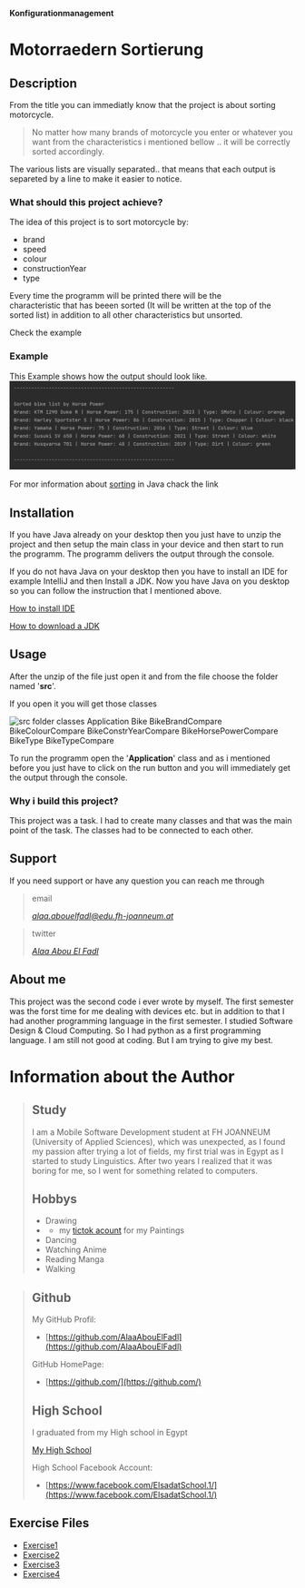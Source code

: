 **Konfigurationmanagement**
# Motorraedern Sortierung
## Description

From the title you can immediatly
know that the project is 
about sorting motorcycle.

>No matter how many brands of motorcycle you 
> enter or whatever you want from the characteristics
> i mentioned bellow .. it will be correctly 
> sorted accordingly.

The various lists are visually 
separated.. that means that each 
output is separeted by  a line to
make it easier to notice.

### What should this project achieve?
The idea of this project is to sort
motorcycle by:
- brand
- speed
- colour
- constructionYear
- type

Every time the programm will be 
printed there will be the  
characteristic that has beeen sorted
(It will be written at the top of the 
sorted list)
in addition to all other characteristics
but unsorted.

Check the example

### Example
This Example shows how the output should 
look like.
![example of the project output](images/ex1_2.png)

For mor information about [sorting](https://www.geeksforgeeks.org/sorting-in-java/) in Java chack the link


## Installation
If you have Java already on your desktop then 
you just have to unzip the project and 
then setup the main class in your device
and then start to run the programm.
The programm delivers the output through 
the console.

If you do not hava Java on your desktop then
you have to install an IDE for example
IntelliJ and then Install a JDK. Now you have 
Java on you desktop so you can follow the
instruction that I mentioned above.

[How to install IDE](https://www.geeksforgeeks.org/step-by-step-guide-to-install-intellij-idea/)

[How to download a JDK](https://www.jetbrains.com/idea/guide/tips/download-jdk/)

## Usage
After the unzip of the file  just open it and from
the file choose the folder named '**src**'.

If you open it you will get those classes

![src folder classes 
Application  Bike  BikeBrandCompare 
BikeColourCompare  BikeConstrYearCompare 
BikeHorsePowerCompare BikeType BikeTypeCompare](images/ex1_3.png)

To run the programm open the '**Application**'
class and as i mentioned before you just have to click on
the run button and you will immediately get 
the output through the console.


### Why i build this project?
This project was a task. I had
to create many classes and that was 
the main point of the task. The classes
had to be connected to each other.

## Support
If you need support or have any question 
you can reach me through 
>email
> 
>[*alaa.abouelfadl@edu.fh-joanneum.at*](https://elearning.fh-joanneum.at/user/profile.php)

>twitter
>
>[*Alaa Abou El Fadl*](https://twitter.com/Alaa__Khairy)

## About me
This project was the second code i ever wrote
by myself. The first semester was the forst time 
for me dealing with devices etc. but in addition to 
that I  had another programming language
in the first semester. I studied Software Design &
Cloud Computing. So I had python as a first 
programming language. I am still not good at coding.
But I am trying to give my best.

# Information about the Author
>## Study
>I am a Mobile Software Development student at FH JOANNEUM
(University of Applied Sciences), which was unexpected, as I
found my passion after trying a lot of fields, my first
trial was in Egypt as I started to study Linguistics.
After two years I realized that it was boring for me,
so I went for something related to computers.
>## Hobbys
> - Drawing 
> - - my [tictok acount](https://www.tiktok.com/@alaa.kh01) for my Paintings 
> - Dancing
> - Watching Anime
> - Reading Manga
> - Walking


>## Github 
>My GitHub Profil:
>- [https://github.com/AlaaAbouElFadl](https://github.com/AlaaAbouElFadl)
>
>GitHub HomePage:
>- [https://github.com/](https://github.com/)
>
>## High School
>I graduated from my High school in Egypt 
>
>[My High School](https://www.bing.com/search?q=+%D9%85%D8%AF%D8%B1%D8%B3%D9%87+%D8%A7%D9%84%D8%B3%D8%A7%D8%AF%D8%A7%D8%AA+%D8%A7%D9%84%D8%AB%D8%A7%D9%86%D9%88%D9%8A%D9%87++%D8%A8%D9%86%D8%A7%D8%AA+%D8%A7%D9%84%D8%AB%D8%A7%D9%86%D9%8A%D9%87&qs=n&form=QBRE&sp=-1&lq=0&pq=+%D9%85%D8%AF%D8%B1%D8%B3%D9%87+%D8%A7%D9%84%D8%B3%D8%A7%D8%AF%D8%A7%D8%AA+%D8%A7%D9%84%D8%AB%D8%A7%D9%86%D9%88%D9%8A%D9%87++%D8%A8%D9%86%D8%A7%D8%AA+%D8%A7%D9%84%D8%AB%D8%A7%D9%86%D9%8A%D9%87&sc=1-37&sk=&cvid=F006453C2FA4443298311237AE16A911&ghsh=0&ghacc=0&ghpl=)
>
>High School Facebook Account: 
>- [https://www.facebook.com/ElsadatSchool.1/](https://www.facebook.com/ElsadatSchool.1/)

## Exercise Files
- [Exercise1](exercise1.md)
- [Exercise2](exercise2.md)
- [Exercise3](exercise3.md)
- [Exercise4](exercise4.md)